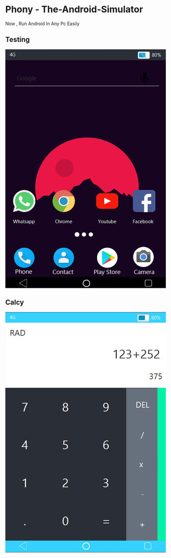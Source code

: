 # Phony - The-Android-Simulator
Now , Run Android In Any Pc Easily


## Testing   
![Home](https://github.com/Anikeshpatel/Phony/raw/master/screenshot/Untitled-2.png)


## Calcy     
![Home](https://github.com/Anikeshpatel/Phony/raw/master/screenshot/Untitled-3.png)
